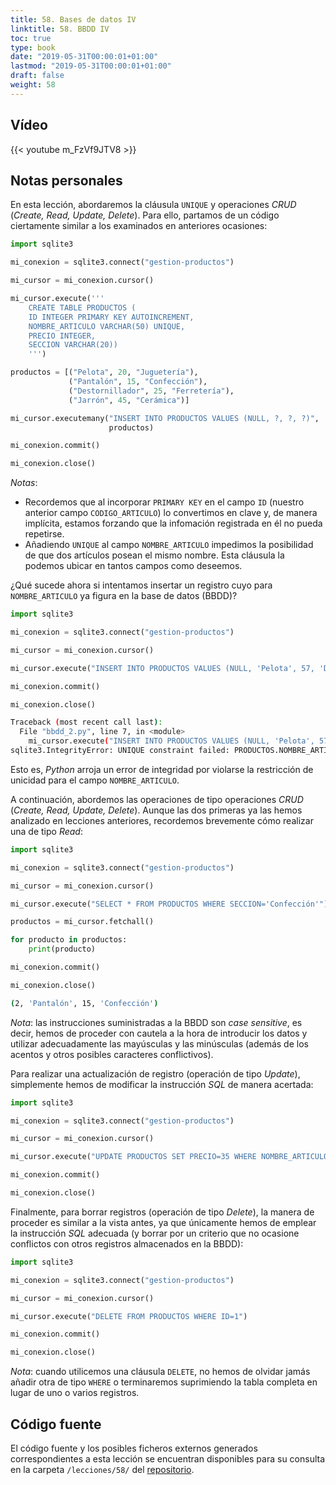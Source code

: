 ```yaml
---
title: 58. Bases de datos IV
linktitle: 58. BBDD IV
toc: true
type: book
date: "2019-05-31T00:00:01+01:00"
lastmod: "2019-05-31T00:00:01+01:00"
draft: false
weight: 58
---
```


## Vídeo

{{< youtube m_FzVf9JTV8 >}}

## Notas personales

En esta lección, abordaremos la cláusula `UNIQUE` y operaciones *CRUD* (*Create, Read, Update, Delete*). Para ello, partamos de un código ciertamente similar a los examinados en anteriores ocasiones:

```python
import sqlite3

mi_conexion = sqlite3.connect("gestion-productos")

mi_cursor = mi_conexion.cursor()

mi_cursor.execute('''
    CREATE TABLE PRODUCTOS (
    ID INTEGER PRIMARY KEY AUTOINCREMENT,
    NOMBRE_ARTICULO VARCHAR(50) UNIQUE,
    PRECIO INTEGER,
    SECCION VARCHAR(20))
    ''')

productos = [("Pelota", 20, "Juguetería"),
             ("Pantalón", 15, "Confección"),
             ("Destornillador", 25, "Ferretería"),
             ("Jarrón", 45, "Cerámica")]

mi_cursor.executemany("INSERT INTO PRODUCTOS VALUES (NULL, ?, ?, ?)",
                      productos)

mi_conexion.commit()

mi_conexion.close()
```

*Notas*:

- Recordemos que al incorporar `PRIMARY KEY` en el campo `ID` (nuestro anterior campo `CODIGO_ARTICULO`) lo convertimos en clave y, de manera implícita, estamos forzando que la infomación registrada en él no pueda repetirse.
- Añadiendo `UNIQUE` al campo `NOMBRE_ARTICULO` impedimos la posibilidad de que dos artículos posean el mismo nombre. Esta cláusula la podemos ubicar en tantos campos como deseemos.

¿Qué sucede ahora si intentamos insertar un registro cuyo para `NOMBRE_ARTICULO` ya figura en la base de datos (BBDD)?

```python
import sqlite3

mi_conexion = sqlite3.connect("gestion-productos")

mi_cursor = mi_conexion.cursor()

mi_cursor.execute("INSERT INTO PRODUCTOS VALUES (NULL, 'Pelota', 57, 'Deportes')")

mi_conexion.commit()

mi_conexion.close()
```

```bash
Traceback (most recent call last):
  File "bbdd_2.py", line 7, in <module>
    mi_cursor.execute("INSERT INTO PRODUCTOS VALUES (NULL, 'Pelota', 57, 'Deportes')")
sqlite3.IntegrityError: UNIQUE constraint failed: PRODUCTOS.NOMBRE_ARTICULO
```

Esto es, *Python* arroja un error de integridad por violarse la restricción de unicidad para el campo `NOMBRE_ARTICULO`.

A continuación, abordemos las operaciones de tipo operaciones *CRUD* (*Create, Read, Update, Delete*). Aunque las dos primeras ya las hemos analizado en lecciones anteriores, recordemos brevemente cómo realizar una de tipo *Read*:

```python
import sqlite3

mi_conexion = sqlite3.connect("gestion-productos")

mi_cursor = mi_conexion.cursor()

mi_cursor.execute("SELECT * FROM PRODUCTOS WHERE SECCION='Confección'")

productos = mi_cursor.fetchall()

for producto in productos:
    print(producto)

mi_conexion.commit()

mi_conexion.close()
```

```bash
(2, 'Pantalón', 15, 'Confección')
```

*Nota*: las instrucciones suministradas a la BBDD son *case sensitive*, es decir, hemos de proceder con cautela a la hora de introducir los datos y utilizar adecuadamente las mayúsculas y las minúsculas (además de los acentos y otros posibles caracteres conflictivos).

Para realizar una actualización de registro (operación de tipo *Update*), simplemente hemos de modificar la instrucción *SQL* de manera acertada:

```python
import sqlite3

mi_conexion = sqlite3.connect("gestion-productos")

mi_cursor = mi_conexion.cursor()

mi_cursor.execute("UPDATE PRODUCTOS SET PRECIO=35 WHERE NOMBRE_ARTICULO='Pelota'")

mi_conexion.commit()

mi_conexion.close()
```

Finalmente, para borrar registros (operación de tipo *Delete*), la manera de proceder es similar a la vista antes, ya que únicamente hemos de emplear la instrucción *SQL* adecuada (y borrar por un criterio que no ocasione conflictos con otros registros almacenados en la BBDD):

```python
import sqlite3

mi_conexion = sqlite3.connect("gestion-productos")

mi_cursor = mi_conexion.cursor()

mi_cursor.execute("DELETE FROM PRODUCTOS WHERE ID=1")

mi_conexion.commit()

mi_conexion.close()
```

*Nota*: cuando utilicemos una cláusula `DELETE`, no hemos de olvidar jamás añadir otra de tipo `WHERE` o terminaremos suprimiendo la tabla completa en lugar de uno o varios registros.

## Código fuente

El código fuente y los posibles ficheros externos generados correspondientes a esta lección se encuentran disponibles para su consulta en la carpeta `/lecciones/58/` del [repositorio](https://github.com/ImAlexisSaez/curso-python-desde-0).
